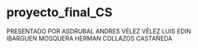 # proyecto_final_CS
PRESENTADO POR
ASDRUBAL ANDRES VÉLEZ VÉLEZ
LUIS EDIN IBARGUEN MOSQUERA
HERMAN COLLAZOS CASTAÑEDA
